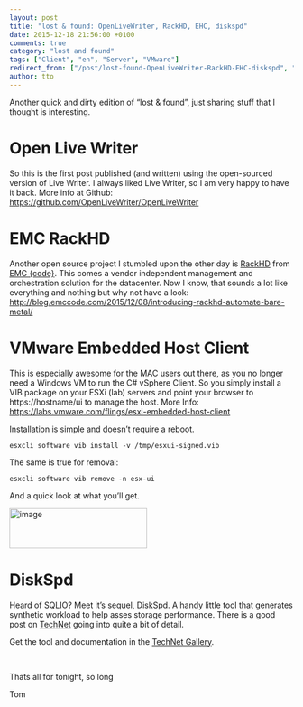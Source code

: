 ```yaml
---
layout: post
title: "lost & found: OpenLiveWriter, RackHD, EHC, diskspd"
date: 2015-12-18 21:56:00 +0100
comments: true
category: "lost and found"
tags: ["Client", "en", "Server", "VMware"]
redirect_from: ["/post/lost-found-OpenLiveWriter-RackHD-EHC-diskspd", "/post/lost-found-openlivewriter-rackhd-ehc-diskspd"]
author: tto
---
```

<!-- more -->
<p>Another quick and dirty edition of “lost &amp; found”, just sharing stuff that I thought is interesting. </p> <h1>Open Live Writer</h1> <p>So this is the first post published (and written) using the open-sourced version of Live Writer. I always liked Live Writer, so I am very happy to have it back. More info at Github: <a title="https://github.com/OpenLiveWriter/OpenLiveWriter" href="https://github.com/OpenLiveWriter/OpenLiveWriter">https://github.com/OpenLiveWriter/OpenLiveWriter</a></p> <h1>EMC RackHD</h1> <p>Another open source project I stumbled upon the other day is <a href="https://github.com/rackhd/rackhd" target="_blank">RackHD</a> from <a href="http://code.emc.com/index.htm" target="_blank">EMC {code}</a>. This comes a vendor independent management and orchestration solution for the datacenter. Now I know, that sounds a lot like everything and nothing but why not have a look: <a title="http://blog.emccode.com/2015/12/08/introducing-rackhd-automate-bare-metal/" href="http://blog.emccode.com/2015/12/08/introducing-rackhd-automate-bare-metal/">http://blog.emccode.com/2015/12/08/introducing-rackhd-automate-bare-metal/</a></p> <h1>VMware Embedded Host Client</h1> <p>This is especially awesome for the MAC users out there, as you no longer need a Windows VM to run the C# vSphere Client. So you simply install a VIB package on your ESXi (lab) servers and point your browser to https://hostname/ui to manage the host. More Info: <a title="https://labs.vmware.com/flings/esxi-embedded-host-client" href="https://labs.vmware.com/flings/esxi-embedded-host-client">https://labs.vmware.com/flings/esxi-embedded-host-client</a></p> <p>Installation is simple and doesn’t require a reboot.</p> <p><code>esxcli software vib install -v /tmp/esxui-signed.vib</code></p> <p>The same is true for removal:  <p><code>esxcli software vib remove -n esx-ui</code></p> <p>And a quick look at what you’ll get.</p> <p><a href="/assets/archive/image_687.png"><img width="244" height="71" title="image" style="margin: 0px; border: 0px currentColor; padding-top: 0px; padding-right: 0px; padding-left: 0px; display: inline; background-image: none;" alt="image" src="/assets/archive/image_thumb_685.png" border="0"></a></p> <h1>DiskSpd</h1> <p>Heard of SQLIO? Meet it’s sequel, DiskSpd. A handy little tool that generates synthetic workload to help asses storage performance. There is a good post on <a href="https://technet.microsoft.com/en-us/library/dn894707.aspx" target="_blank">TechNet</a> going into quite a bit of detail.</p> <p>Get the tool and documentation in the <a href="https://gallery.technet.microsoft.com/DiskSpd-a-robust-storage-6cd2f223" target="_blank">TechNet Gallery</a>.</p> <p>&nbsp;</p> <p>Thats all for tonight, so long</p> <p>Tom</p>

